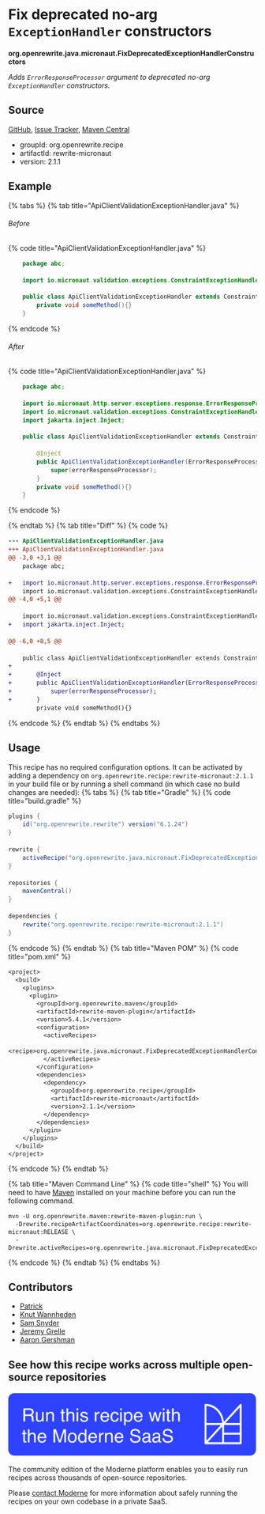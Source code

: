 # Fix deprecated no-arg `ExceptionHandler` constructors

**org.openrewrite.java.micronaut.FixDeprecatedExceptionHandlerConstructors**

_Adds `ErrorResponseProcessor` argument to deprecated no-arg `ExceptionHandler` constructors._

## Source

[GitHub](https://github.com/openrewrite/rewrite-micronaut/blob/main/src/main/java/org/openrewrite/java/micronaut/FixDeprecatedExceptionHandlerConstructors.java), [Issue Tracker](https://github.com/openrewrite/rewrite-micronaut/issues), [Maven Central](https://central.sonatype.com/artifact/org.openrewrite.recipe/rewrite-micronaut/2.1.1/jar)

* groupId: org.openrewrite.recipe
* artifactId: rewrite-micronaut
* version: 2.1.1

## Example


{% tabs %}
{% tab title="ApiClientValidationExceptionHandler.java" %}

###### Before
{% code title="ApiClientValidationExceptionHandler.java" %}
```java
    package abc;

    import io.micronaut.validation.exceptions.ConstraintExceptionHandler;

    public class ApiClientValidationExceptionHandler extends ConstraintExceptionHandler {
        private void someMethod(){}
    }
```
{% endcode %}

###### After
{% code title="ApiClientValidationExceptionHandler.java" %}
```java
    package abc;

    import io.micronaut.http.server.exceptions.response.ErrorResponseProcessor;
    import io.micronaut.validation.exceptions.ConstraintExceptionHandler;
    import jakarta.inject.Inject;

    public class ApiClientValidationExceptionHandler extends ConstraintExceptionHandler {

        @Inject
        public ApiClientValidationExceptionHandler(ErrorResponseProcessor errorResponseProcessor) {
            super(errorResponseProcessor);
        }
        private void someMethod(){}
    }
```
{% endcode %}

{% endtab %}
{% tab title="Diff" %}
{% code %}
```diff
--- ApiClientValidationExceptionHandler.java
+++ ApiClientValidationExceptionHandler.java
@@ -3,0 +3,1 @@
    package abc;

+   import io.micronaut.http.server.exceptions.response.ErrorResponseProcessor;
    import io.micronaut.validation.exceptions.ConstraintExceptionHandler;
@@ -4,0 +5,1 @@

    import io.micronaut.validation.exceptions.ConstraintExceptionHandler;
+   import jakarta.inject.Inject;

@@ -6,0 +8,5 @@

    public class ApiClientValidationExceptionHandler extends ConstraintExceptionHandler {
+
+       @Inject
+       public ApiClientValidationExceptionHandler(ErrorResponseProcessor errorResponseProcessor) {
+           super(errorResponseProcessor);
+       }
        private void someMethod(){}
```
{% endcode %}
{% endtab %}
{% endtabs %}


## Usage

This recipe has no required configuration options. It can be activated by adding a dependency on `org.openrewrite.recipe:rewrite-micronaut:2.1.1` in your build file or by running a shell command (in which case no build changes are needed): 
{% tabs %}
{% tab title="Gradle" %}
{% code title="build.gradle" %}
```groovy
plugins {
    id("org.openrewrite.rewrite") version("6.1.24")
}

rewrite {
    activeRecipe("org.openrewrite.java.micronaut.FixDeprecatedExceptionHandlerConstructors")
}

repositories {
    mavenCentral()
}

dependencies {
    rewrite("org.openrewrite.recipe:rewrite-micronaut:2.1.1")
}
```
{% endcode %}
{% endtab %}
{% tab title="Maven POM" %}
{% code title="pom.xml" %}
```markup
<project>
  <build>
    <plugins>
      <plugin>
        <groupId>org.openrewrite.maven</groupId>
        <artifactId>rewrite-maven-plugin</artifactId>
        <version>5.4.1</version>
        <configuration>
          <activeRecipes>
            <recipe>org.openrewrite.java.micronaut.FixDeprecatedExceptionHandlerConstructors</recipe>
          </activeRecipes>
        </configuration>
        <dependencies>
          <dependency>
            <groupId>org.openrewrite.recipe</groupId>
            <artifactId>rewrite-micronaut</artifactId>
            <version>2.1.1</version>
          </dependency>
        </dependencies>
      </plugin>
    </plugins>
  </build>
</project>
```
{% endcode %}
{% endtab %}

{% tab title="Maven Command Line" %}
{% code title="shell" %}
You will need to have [Maven](https://maven.apache.org/download.cgi) installed on your machine before you can run the following command.

```shell
mvn -U org.openrewrite.maven:rewrite-maven-plugin:run \
  -Drewrite.recipeArtifactCoordinates=org.openrewrite.recipe:rewrite-micronaut:RELEASE \
  -Drewrite.activeRecipes=org.openrewrite.java.micronaut.FixDeprecatedExceptionHandlerConstructors
```
{% endcode %}
{% endtab %}
{% endtabs %}

## Contributors
* [Patrick](mailto:patway99@gmail.com)
* [Knut Wannheden](mailto:knut@moderne.io)
* [Sam Snyder](mailto:sam@moderne.io)
* [Jeremy Grelle](mailto:grellej@unityfoundation.io)
* [Aaron Gershman](mailto:aegershman@gmail.com)


## See how this recipe works across multiple open-source repositories

[![Moderne Link Image](/.gitbook/assets/ModerneRecipeButton.png)](https://app.moderne.io/recipes/org.openrewrite.java.micronaut.FixDeprecatedExceptionHandlerConstructors)

The community edition of the Moderne platform enables you to easily run recipes across thousands of open-source repositories.

Please [contact Moderne](https://moderne.io/product) for more information about safely running the recipes on your own codebase in a private SaaS.
